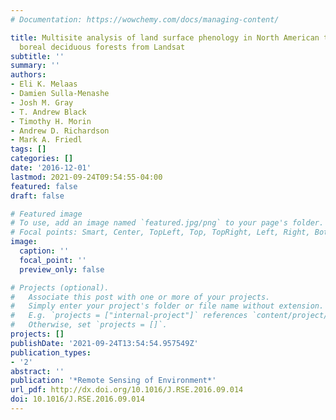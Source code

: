 ```yaml
---
# Documentation: https://wowchemy.com/docs/managing-content/

title: Multisite analysis of land surface phenology in North American temperate and
  boreal deciduous forests from Landsat
subtitle: ''
summary: ''
authors:
- Eli K. Melaas
- Damien Sulla-Menashe
- Josh M. Gray
- T. Andrew Black
- Timothy H. Morin
- Andrew D. Richardson
- Mark A. Friedl
tags: []
categories: []
date: '2016-12-01'
lastmod: 2021-09-24T09:54:55-04:00
featured: false
draft: false

# Featured image
# To use, add an image named `featured.jpg/png` to your page's folder.
# Focal points: Smart, Center, TopLeft, Top, TopRight, Left, Right, BottomLeft, Bottom, BottomRight.
image:
  caption: ''
  focal_point: ''
  preview_only: false

# Projects (optional).
#   Associate this post with one or more of your projects.
#   Simply enter your project's folder or file name without extension.
#   E.g. `projects = ["internal-project"]` references `content/project/deep-learning/index.md`.
#   Otherwise, set `projects = []`.
projects: []
publishDate: '2021-09-24T13:54:54.957549Z'
publication_types:
- '2'
abstract: ''
publication: '*Remote Sensing of Environment*'
url_pdf: http://dx.doi.org/10.1016/J.RSE.2016.09.014
doi: 10.1016/J.RSE.2016.09.014
---
```

